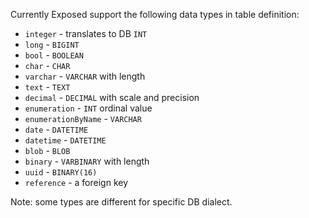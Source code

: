 Currently Exposed support the following data types in table definition:  
* `integer` - translates to DB `INT`
* `long` - `BIGINT`
* `bool` - `BOOLEAN`
* `char` - `CHAR`
* `varchar` - `VARCHAR` with length
* `text` - `TEXT`
* `decimal` - `DECIMAL` with scale and precision
* `enumeration` - `INT` ordinal value
* `enumerationByName` - `VARCHAR`
* `date` - `DATETIME`
* `datetime` - `DATETIME`
* `blob` - `BLOB`
* `binary` - `VARBINARY` with length
* `uuid` - `BINARY(16)`
* `reference` - a foreign key


Note: some types are different for specific DB dialect.